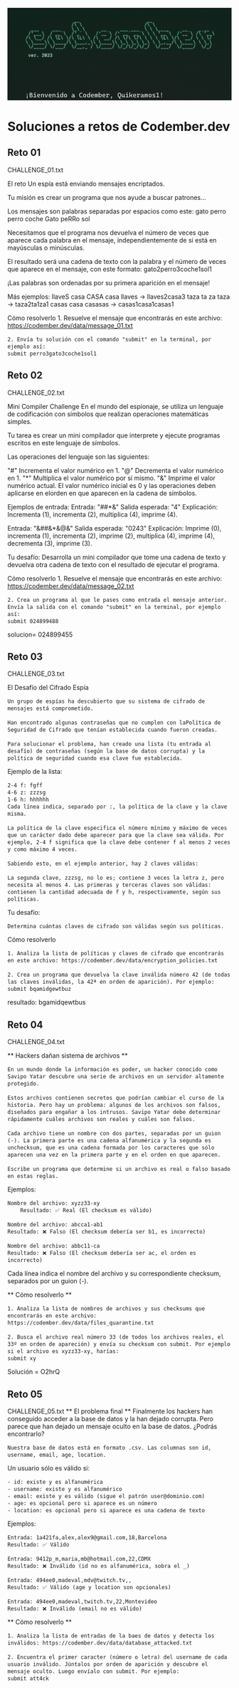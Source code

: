 ![Codember2023](codember.png)

# Soluciones a retos de Codember.dev

## Reto 01

CHALLENGE_01.txt

El reto
Un espía está enviando mensajes encriptados.

Tu misión es crear un programa que nos ayude a buscar patrones...

Los mensajes son palabras separadas por espacios como este:
gato perro perro coche Gato peRRo sol

Necesitamos que el programa nos devuelva el número de veces que aparece cada palabra en el mensaje, independientemente de si está en mayúsculas o minúsculas.

El resultado será una cadena de texto con la palabra y el número de veces que aparece en el mensaje, con este formato:
gato2perro3coche1sol1

¡Las palabras son ordenadas por su primera aparición en el mensaje!

Más ejemplos:
    llaveS casa CASA casa llaves -> llaves2casa3
    taza ta za taza -> taza2ta1za1
    casas casa casasas -> casas1casa1casas1

Cómo resolverlo 
    1. Resuelve el mensaje que encontrarás en este archivo: https://codember.dev/data/message_01.txt

    2. Envía tu solución con el comando "submit" en la terminal, por ejemplo así:
    submit perro3gato3coche1sol1



## Reto 02

CHALLENGE_02.txt

Mini Compiler Challenge
En el mundo del espionaje, se utiliza un lenguaje de codificación con símbolos que realizan operaciones matemáticas simples.

Tu tarea es crear un mini compilador que interprete y ejecute programas escritos en este lenguaje de símbolos.

Las operaciones del lenguaje son las siguientes:

"#" Incrementa el valor numérico en 1.
"@" Decrementa el valor numérico en 1.
"*" Multiplica el valor numérico por sí mismo.
"&" Imprime el valor numérico actual.
El valor numérico inicial es 0 y las operaciones deben aplicarse en elorden en que aparecen en la cadena de símbolos.

Ejemplos de entrada:
    Entrada: "##*&"
    Salida esperada: "4"
    Explicación: Incrementa (1), incrementa (2), multiplica (4), imprime (4).

Entrada: "&##&*&@&"
Salida esperada: "0243"
Explicación: Imprime (0), incrementa (1), incrementa (2), imprime (2), multiplica (4), imprime (4), decrementa (3), imprime (3).

Tu desafío:
    Desarrolla un mini compilador que tome una cadena de texto y devuelva otra cadena de texto con el resultado de ejecutar el programa.

Cómo resolverlo
    1. Resuelve el mensaje que encontrarás en este archivo: https://codember.dev/data/message_02.txt

    2. Crea un programa al que le pases como entrada el mensaje anterior. Envía la salida con el comando "submit" en la terminal, por ejemplo así:
    submit 024899488

solucion= 024899455

## Reto 03

CHALLENGE_03.txt

El Desafío del Cifrado Espía

    Un grupo de espías ha descubierto que su sistema de cifrado de mensajes está comprometido.

    Han encontrado algunas contraseñas que no cumplen con laPolítica de Seguridad de Cifrado que tenían establecida cuando fueron creadas.

    Para solucionar el problema, han creado una lista (tu entrada al desafío) de contraseñas (según la base de datos corrupta) y la política de seguridad cuando esa clave fue establecida.

Ejemplo de la lista:

    2-4 f: fgff
    4-6 z: zzzsg
    1-6 h: hhhhhh
    Cada línea indica, separado por :, la política de la clave y la clave misma.

    La política de la clave especifica el número mínimo y máximo de veces que un carácter dado debe aparecer para que la clave sea válida. Por ejemplo, 2-4 f significa que la clave debe contener f al menos 2 veces y como máximo 4 veces.

    Sabiendo esto, en el ejemplo anterior, hay 2 claves válidas:

    La segunda clave, zzzsg, no lo es; contiene 3 veces la letra z, pero necesita al menos 4. Las primeras y terceras claves son válidas: contienen la cantidad adecuada de f y h, respectivamente, según sus políticas.

Tu desafío:

    Determina cuántas claves de cifrado son válidas según sus políticas.

Cómo resolverlo

    1. Analiza la lista de políticas y claves de cifrado que encontrarás en este archivo: https://codember.dev/data/encryption_policies.txt

    2. Crea un programa que devuelva la clave inválida número 42 (de todas las claves inválidas, la 42ª en orden de aparición). Por ejemplo:
    submit bqamidgewtbuz

resultado: bgamidqewtbus

## Reto 04

CHALLENGE_04.txt

** Hackers dañan sistema de archivos **

    En un mundo donde la información es poder, un hacker conocido como Savipo Yatar descubre una serie de archivos en un servidor altamente protegido.

    Estos archivos contienen secretos que podrían cambiar el curso de la historia. Pero hay un problema: algunos de los archivos son falsos, diseñados para engañar a los intrusos. Savipo Yatar debe determinar rápidamente cuáles archivos son reales y cuáles son falsos.

    Cada archivo tiene un nombre con dos partes, separadas por un guion (-). La primera parte es una cadena alfanumérica y la segunda es unchecksum, que es una cadena formada por los caracteres que sólo aparecen una vez en la primera parte y en el orden en que aparecen.

    Escribe un programa que determine si un archivo es real o falso basado en estas reglas.

Ejemplos:

    Nombre del archivo: xyzz33-xy
        Resultado: ✅ Real (El checksum es válido)

    Nombre del archivo: abcca1-ab1
    Resultado: ❌ Falso (El checksum debería ser b1, es incorrecto)

    Nombre del archivo: abbc11-ca
    Resultado: ❌ Falso (El checksum debería ser ac, el orden es incorrecto)

Cada línea indica el nombre del archivo y su correspondiente checksum, separados por un guion (-).

** Cómo resolverlo **

    1. Analiza la lista de nombres de archivos y sus checksums que encontrarás en este archivo: https://codember.dev/data/files_quarantine.txt

    2. Busca el archivo real número 33 (de todos los archivos reales, el 33º en orden de apareción) y envía su checksum con submit. Por ejemplo si el archivo es xyzz33-xy, harías:
    submit xy

Solución = O2hrQ

## Reto 05

CHALLENGE_05.txt
** El problema final **
    Finalmente los hackers han conseguido acceder a la base de datos y la han dejado corrupta. Pero parece que han dejado un mensaje oculto en la base de datos. ¿Podrás encontrarlo?

    Nuestra base de datos está en formato .csv. Las columnas son id, username, email, age, location.

Un usuario sólo es válido si:

    - id: existe y es alfanumérica
    - username: existe y es alfanumérico
    - email: existe y es válido (sigue el patrón user@dominio.com)
    - age: es opcional pero si aparece es un número
    - location: es opcional pero si aparece es una cadena de texto

Ejemplos:

    Entrada: 1a421fa,alex,alex9@gmail.com,18,Barcelona
    Resultado: ✅ Válido

    Entrada: 9412p_m,maria,mb@hotmail.com,22,CDMX
    Resultado: ❌ Inválido (id no es alfanumérica, sobra el _)

    Entrada: 494ee0,madeval,mdv@twitch.tv,,
    Resultado: ✅ Válido (age y location son opcionales)

    Entrada: 494ee0,madeval,twitch.tv,22,Montevideo
    Resultado: ❌ Inválido (email no es válido)

** Cómo resolverlo **

    1. Analiza la lista de entradas de la baes de datos y detecta los inválidos: https://codember.dev/data/database_attacked.txt

    2. Encuentra el primer caracter (número o letra) del username de cada usuario inválido. Júntalos por orden de aparición y descubre el mensaje oculto. Luego envíalo con submit. Por ejemplo:
    submit att4ck